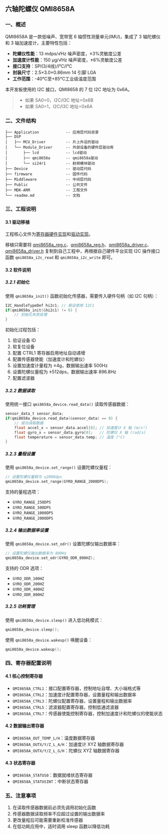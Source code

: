 ## 六轴陀螺仪 QMI8658A

### 一、概述

QMI8658A 是一款低噪声、宽带宽 6 轴惯性测量单元(IMU)，集成了 3 轴陀螺仪和 3 轴加速度计，主要特性包括：

- **陀螺仪性能**：13 mdps/√Hz 噪声密度，±3%灵敏度公差
- **加速度计性能**：150 μg/√Hz 噪声密度，±6%灵敏度公差
- **接口支持**：SPI(3/4线)/I²C/I³C
- **封装尺寸**：2.5×3.0×0.86mm 14 引脚 LGA
- **工作范围**：-40℃至+85℃工业级温度范围

本开发板使用的 I2C 接口，QMI8658 的 7 位 I2C 地址为 0x6A。

> - 如果 SA0=0，I2C/I3C 地址=0x6B
> - 如果 SA0=1，I2C/I3C 地址=0x6A

### 二、文件结构

```
├── Application            -- 应用层代码目录
├── DSP                      
│   ├── MCU_Driver         -- 片上外设的驱动
│   └── Module_Driver      -- 外部设备的硬件层驱动库 
│       ├── lcd            -- lcd驱动
│       ├── qmi8658a       -- qmi8658a驱动
│       └── si24r1         -- 射频模块驱动 
├── Device                 -- 驱动层代码          
├── firmware               -- 固件代码
├── Middleware             -- 中间层代码
├── Public                 -- 公共文件
├── MDK-ARM                -- 工程文件
└── readme.md              -- 文档
```

### 三、工程说明

#### 3.1 驱动移植

工程核心文件为[寄存器硬件实现](BSP/Module_Driver/QMI8658A/qmi8658a_reg.c)和[驱动实现](BSP/Module_Driver/QMI8658A/qmi8658a_driver.c)。

移植只需要将 [qmi8658a_reg.c](i2c/QMI8658A/BSP/Module_Driver/QMI8658A/qmi8658a_reg.c)、[qmi8658a_reg.h](i2c/QMI8658A/BSP/Module_Driver/QMI8658A/qmi8658a_reg.h)、[qmi8658a_driver.c](QMI8658A/BSP/Module_Driver/QMI8658A/qmi8658a_driver.c)、[qmi8658a_driver.h](i2c/QMI8658A/BSP/Module_Driver/QMI8658A/qmi8658a_driver.h) 复制到自己工程中，再根据自己硬件平台实现 I2C 操作接口函数 `qmi8658a_i2c_read` 和 `qmi8658a_i2c_write` 即可。

#### 3.2 软件说明

##### 3.2.1 初始化

使用 `qmi8658a_init()` 函数初始化传感器，需要传入硬件句柄（如 I2C 句柄）：

```c
I2C_HandleTypeDef hi2c1; // 假设使用 I2C1
if(qmi8658a_init(&hi2c1) != 0) {
    // 初始化失败处理
}
```

初始化过程包括：
1. 验证设备 ID
2. 软复位设备
3. 配置 CTRL1 寄存器启用地址自动递增
4. 配置传感器使能（加速度计和陀螺仪）
5. 设置加速度计量程为 ±4g，数据输出速率 500Hz
6. 设置陀螺仪量程为 ±512dps，数据输出速率 896.8Hz
7. 配置滤波器

##### 3.2.2 数据读取

使用统一接口 `qmi8658a_device.read_data()` 读取传感器数据：

```c
sensor_data_t sensor_data;
if(qmi8658a_device.read_data(&sensor_data) == 0) {
    // 成功读取数据
    float accel_x = sensor_data.accel[0]; // 加速度计 X 轴 (m/s²)
    float gyro_x = sensor_data.gyro[0];   // 陀螺仪 X 轴 (rad/s)
    float temperature = sensor_data.temp; // 温度 (°C)
}
```

##### 3.2.3 量程设置

使用 `qmi8658a_device.set_range()` 设置陀螺仪量程：

```c
// 设置陀螺仪量程为 ±2000dps
qmi8658a_device.set_range(GYRO_RANGE_2000DPS);
```

支持的量程选项：
- `GYRO_RANGE_250DPS`
- `GYRO_RANGE_500DPS`
- `GYRO_RANGE_1000DPS`
- `GYRO_RANGE_2000DPS`

##### 3.2.4 输出数据率设置

使用 `qmi8658a_device.set_odr()` 设置陀螺仪输出数据率：

```c
// 设置陀螺仪输出数据率为 800Hz
qmi8658a_device.set_odr(GYRO_ODR_800HZ);
```

支持的 ODR 选项：
- `GYRO_ODR_100HZ`
- `GYRO_ODR_200HZ`
- `GYRO_ODR_400HZ`
- `GYRO_ODR_800HZ`

##### 3.2.5 功耗管理

使用 `qmi8658a_device.sleep()` 进入低功耗模式：

```c
qmi8658a_device.sleep();
```

使用 `qmi8658a_device.wakeup()` 唤醒设备：

```c
qmi8658a_device.wakeup();
```

### 四、寄存器配置说明

#### 4.1 核心控制寄存器

- `QMI8658A_CTRL1`：接口配置寄存器，控制地址自增、大小端格式等
- `QMI8658A_CTRL2`：加速度计配置寄存器，设置量程和输出数据率
- `QMI8658A_CTRL3`：陀螺仪配置寄存器，设置量程和输出数据率
- `QMI8658A_CTRL5`：滤波器配置寄存器，控制低通滤波器
- `QMI8658A_CTRL7`：传感器使能控制寄存器，控制加速度计和陀螺仪的使能状态

#### 4.2 数据输出寄存器

- `QMI8658A_OUT_TEMP_L/H`：温度数据寄存器
- `QMI8658A_OUTX/Y/Z_L_A/H`：加速度计 XYZ 轴数据寄存器
- `QMI8658A_OUTX/Y/Z_L_G/H`：陀螺仪 XYZ 轴数据寄存器

#### 4.3 状态寄存器

- `QMI8658A_STATUS0`：数据就绪状态寄存器
- `QMI8658A_STATUSINT`：中断状态寄存器

### 五、注意事项

1. 在读取传感器数据前必须先调用初始化函数
2. 传感器数据读取频率不应超过设置的输出数据率
3. 更改量程后可能需要重新校准传感器
4. 在低功耗应用中，适时调用 sleep 函数以降低功耗